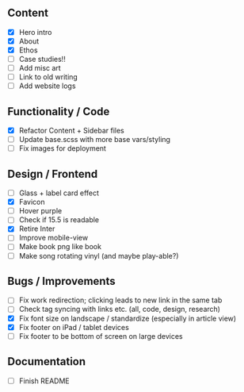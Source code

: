 ## Content
- [x] Hero intro
- [x] About
- [x] Ethos
- [ ] Case studies!! 
- [ ] Add misc art 
- [ ] Link to old writing
- [ ] Add website logs 

## Functionality / Code
- [x] Refactor Content + Sidebar files
- [ ] Update base.scss with more base vars/styling
- [ ] Fix images for deployment

## Design / Frontend
- [ ] Glass + label card effect
- [x] Favicon 
- [ ] Hover purple 
- [ ] Check if 15.5 is readable 
- [x] Retire Inter
- [ ] Improve mobile-view  
- [ ] Make book png like book 
- [ ] Make song rotating vinyl (and maybe play-able?)

## Bugs / Improvements
- [ ] Fix work redirection; clicking leads to new link in the same tab 
- [ ] Check tag syncing with links etc. (all, code, design, research)
- [x] Fix font size on landscape / standardize (especially in article view)
- [x] Fix footer on iPad / tablet devices
- [ ] Fix footer to be bottom of screen on large devices

## Documentation
- [ ] Finish README